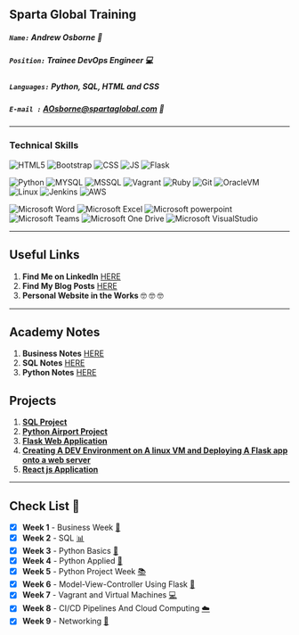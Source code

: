 ## Sparta Global Training
##### `Name:` Andrew Osborne :office:
##### `Position:` Trainee DevOps Engineer :computer:
##### `Languages:` Python, SQL, HTML and CSS
##### `E-mail :` AOsborne@spartaglobal.com :email:
___

### **Technical Skills**

![HTML5](https://img.shields.io/badge/-HTML5-E34F26?style=flat&logo=html5&logoColor=white)
![Bootstrap](https://img.shields.io/badge/-Bootstrap-563D7C?style=flat&logo=bootstrap&logoColor=white)
![CSS](https://img.shields.io/badge/-CSS3-1572B6?style=flat&logo=css3&logoColor=white)
![JS](https://img.shields.io/badge/-JavaScript-black?style=flat&logo=javascript&logoColor=eed718)
![Flask](https://img.shields.io/badge/-Flask-0d7963?style=flat&logo=flask&logoColor=white)

![Python](https://img.shields.io/badge/-Python-3776AB?style=flat&logo=python&logoColor=yellow)
![MYSQL](https://img.shields.io/badge/-MySQL-4479A1?style=flat&logo=MySQL&logoColor=white)
![MSSQL](https://img.shields.io/badge/-MicrosoftSQLServer-CC2927?style=flat&logo=Microsoft%20SQL%20Server&logoColor=white)
![Vagrant](https://img.shields.io/badge/-Vagrant-1563FF?style=flat&logo=Vagrant&logoColor=white)
![Ruby](https://img.shields.io/badge/-Ruby-CC342D?style=flat&logo=Ruby&logoColor=white)
![Git](https://img.shields.io/badge/-Git-F05032?style=flat&logo=Git&logoColor=white)
![OracleVM](https://img.shields.io/badge/-OracleVM-F80000?style=flat&logo=Oracle&logoColor=white)
![Linux](https://img.shields.io/badge/-Linux-FCC624?style=flat&logo=Linux&logoColor=black)
![Jenkins](https://img.shields.io/badge/-Jenkins-D24939?style=flat&logo=Jenkins&logoColor=white)
![AWS](https://img.shields.io/badge/-Amazon%20AWS-232F3E?style=flat&logo=Amazon%20AWS&logoColor=white)

![Microsoft Word](https://img.shields.io/badge/-Microsoft%20Word-164ead?style=flat&logo=microsoft%20word)
![Microsoft Excel](https://img.shields.io/badge/-Microsoft%20Excel-026f39?style=flat&logo=microsoft%20excel)
![Microsoft powerpoint](https://img.shields.io/badge/-Microsoft%20PowerPoint-b9361a?style=flat&logo=microsoft%20powerpoint)
![Microsoft Teams](https://img.shields.io/badge/-Microsoft%20Teams-6264A7?style=flat&logo=Microsoft%20Teams&logoColor=white)
![Microsoft One Drive](https://img.shields.io/badge/-Microsoft%20OneDrive-0078D4?style=flat&logo=Microsoft%20OneDrive&logoColor=white)
![Microsoft VisualStudio](https://img.shields.io/badge/-Visual%20Studio-5C2D91?style=flat&logo=Visual%20Studio&logoColor=white)

___

## **Useful Links**

1. **Find Me on LinkedIn** [HERE](https://www.linkedin.com/in/andrew-osborne-52a46917b)
2. **Find My Blog Posts** [HERE](https://medium.com/@aosborne99/my-first-month-learning-to-code-476c5dc56871)
3. **Personal Website in the Works** :nerd_face: :nerd_face: :nerd_face:

___

## **Academy Notes**
1. **Business Notes** [HERE](/Week%201%20Business%20Week)
2. **SQL Notes** [HERE](Week%202%20SQL%20Week)
3. **Python Notes** [HERE](Week%203%20Python%20Week)

## **Projects**
1. [**SQL Project**](https://github.com/aosborne17/DevOps-Training/tree/master/Week%202%20SQL%20Week/SQL%20Project)
2. [**Python Airport Project**](https://github.com/aosbornee17/Sparta_Airport_Project)
3. [**Flask Web Application**](https://github.com/aosborne17/Flask-App)
4. [**Creating A DEV Environment on A linux VM and Deploying A Flask app onto a web server**](https://github.com/aosborne17/Flask-With-Vagrant)
5. [**React js Application**](https://github.com/aosborne17/React-App)



___
## **Check List** :calendar:

- [x] **Week 1** - Business Week [:briefcase:](Notes/Week1-Business)
- [x] **Week 2** - SQL [:bar_chart:](Notes/Week2-SQL)
- [x] **Week 3** - Python Basics [:snake:](Notes/Week3-Python)
- [x] **Week 4** - Python Applied [:robot:](Notes/Week4-Python-Applied)
- [x] **Week 5** - Python Project Week [:books:](https://github.com/aosbornee17/Sparta_Airport_Project)
- [x] **Week 6** - Model-View-Controller Using Flask [:mag_right:](/Notes/Week6-MVC-With-Flask)
- [x] **Week 7** - Vagrant and Virtual Machines [:computer:](/Notes/Week7-Virtual-Machines)
- [x] **Week 8** - CI/CD Pipelines And Cloud Computing [:cloud:](/Notes/Week8-CICD-Pipelines-And-Cloud-Computing)
- [x]  **Week 9** - Networking [:goal_net:](/Notes/Week9-Networking)
